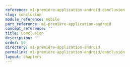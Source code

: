 ```yaml
---
reference: m1-première-application-android-conclusion
slug: conclusion
module_reference: mobile
part_reference: m1-première-application-android
concept_reference: ''
title: Conclusion
description: ''
order: 59
directory: m1-première-application-android
permalink: m1-première-application-android/conclusion
layout: chapters
---
```

